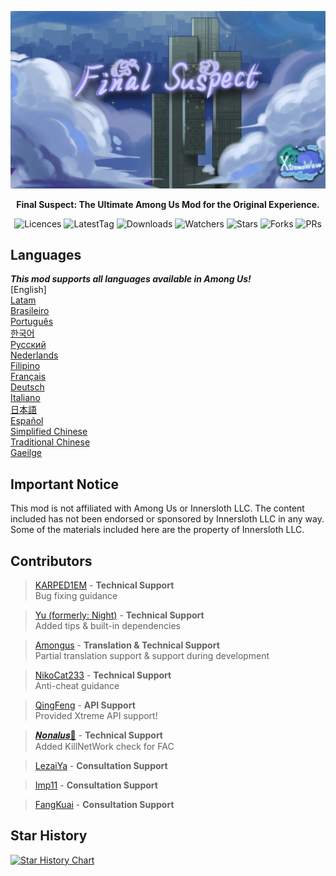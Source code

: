 <div align="center">

![FS-XW](Assets/LogoWithTeam.png)

**Final Suspect: The Ultimate Among Us Mod for the Original Experience.**

<img src="https://badgen.net/github/license/XtremeWave/FinalSuspect" alt="Licences">
<img src="https://badgen.net/github/tag/XtremeWave/FinalSuspect" alt="LatestTag">
<img src="https://badgen.net/github/assets-dl/XtremeWave/FinalSuspect" alt="Downloads">
<img src="https://badgen.net/github/watchers/XtremeWave/FinalSuspect" alt="Watchers">
<img src="https://badgen.net/github/stars/XtremeWave/FinalSuspect" alt="Stars">
<img src="https://badgen.net/github/forks/XtremeWave/FinalSuspect" alt="Forks">
<img src="https://badgen.net/github/prs/XtremeWave/FinalSuspect" alt="PRs">

</div>

## Languages
***This mod supports all languages available in Among Us!***<br>
[English] <br>
[Latam](README_es_LA.md)<br>
[Brasileiro](README_pt_BR.md)<br>
[Português](README_pt.md)<br>
[한국어](README_ko.md)<br>
[Русский](README_ru.md)<br>
[Nederlands](README_nl.md)<br>
[Filipino](README_tl.md)<br>
[Français](README_fr.md)<br>
[Deutsch](README_de.md)<br>
[Italiano](README_it.md)<br>
[日本語](README_ja.md)<br>
[Español](README_es.md)<br>
[Simplified Chinese](README_zh.md)<br>
[Traditional Chinese](README_zh_CHT.md)<br>
[Gaeilge](README_ga.md)<br>

## Important Notice
This mod is not affiliated with Among Us or Innersloth LLC. The content included has not been endorsed or sponsored by Innersloth LLC in any way.<br>
Some of the materials included here are the property of Innersloth LLC.

## Contributors
>[KARPED1EM](https://github.com/KARPED1EM) - **Technical Support**<br>
>Bug fixing guidance

>[Yu (formerly: Night)](https://github.com/Night-GUA) - **Technical Support**<br>
>Added tips & built-in dependencies

>[Amongus](https://github.com/XiezibanWrite) - **Translation & Technical Support**<br>
>Partial translation support & support during development

>[NikoCat233](https://github.com/NikoCat233) - **Technical Support**<br>
>Anti-cheat guidance

> [QingFeng](https://github.com/QingFeng-awa) - **API Support**<br>
>Provided Xtreme API support!

>[𝑵𝒐𝒏𝒂𝒍𝒖𝒔🍥](https://github.com/Reborn5537) - **Technical Support**<br>
>Added KillNetWork check for FAC

>[LezaiYa](https://github.com/LezaiYa1) - **Consultation Support**

>[Imp11](https://github.com/dabao40) - **Consultation Support**

>[FangKuai](https://github.com/FangKuaiYa) - **Consultation Support**

## Star History
[![Star History Chart](https://api.star-history.com/svg?repos=XtremeWave/FinalSuspect&type=Date)](https://star-history.com/#XtremeWave/FinalSuspect&Date)

